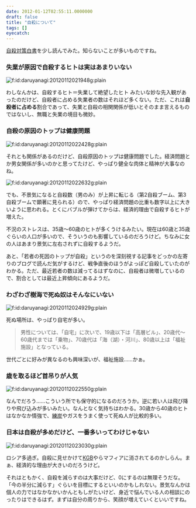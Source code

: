 ```yaml
---
date: 2012-01-12T02:55:11.0000000
draft: false
title: "自殺について"
tags: []
eyecatch: 
---
```

<p><a href="http://www8.cao.go.jp/jisatsutaisaku/whitepaper/index-w.html">自殺対策白書</a>を少し読んでみた。知らないことが多いものですね。</p>

<div class="section">
<h3>失業が原因で自殺するヒトは実はあまりいない</h3>
<p><img src="http://cdn-ak.f.st-hatena.com/images/fotolife/d/daruyanagi/20120112/20120112021948.gif" alt="f:id:daruyanagi:20120112021948g:plain" title="f:id:daruyanagi:20120112021948g:plain" class="hatena-fotolife"></p><p>わしなんかは、自殺するヒト＝失業して絶望したヒト みたいな妙な先入観があったのだけど、自殺者に占める失業者の数はそれほど多くない。ただ、これは<b>自殺者に占める</b>割合であって、失業と自殺の相関関係が低いとそのまま言えるものではないし、無職と失業の境目も微妙。</p>

</div>
<div class="section">
<h3>自殺の原因のトップは健康問題</h3>
<p><img src="http://cdn-ak.f.st-hatena.com/images/fotolife/d/daruyanagi/20120112/20120112022428.gif" alt="f:id:daruyanagi:20120112022428g:plain" title="f:id:daruyanagi:20120112022428g:plain" class="hatena-fotolife"></p><p>それとも関係があるのだけど、自殺原因のトップは健康問題でした。経済問題とか男女関係が多いのかと思ってたけど、やっぱり健全な肉体と精神が大事なのね。</p><p><img src="http://cdn-ak.f.st-hatena.com/images/fotolife/d/daruyanagi/20120112/20120112022632.gif" alt="f:id:daruyanagi:20120112022632g:plain" title="f:id:daruyanagi:20120112022632g:plain" class="hatena-fotolife"></p><p>でも、不景気になると自殺数（男のみ）が上昇に転じる（第2自殺ブーム、第3自殺ブームで顕著に見られる）ので、やっぱり経済問題の比重も数字以上に大きいように思われる。とくにバブルが弾けてからは、経済的理由で自殺するヒトが増えた。</p><p>不況のストレスは、35歳～60歳のヒトが多くうけるみたい。現在は60歳と35歳ぐらいの人口が多いので、そういうのも影響しているのだろうけど。ちなみに女の人はあまり景気に左右されずに自殺するようだ。</p><p>あと、「若者の死因のトップが自殺」というのを深刻視する記事をどっかの左寄りのブログで読んだ気がするけど、戦争直後のほうがよっぽど自殺していたのがわかる。ただ、最近若者の数は減ってるはずなのに、自殺者は微増しているので、割合としては最近上昇傾向にあるようだ。</p>

</div>
<div class="section">
<h3>わざわざ樹海で死ぬ奴はそんなにいない</h3>
<p><img src="http://cdn-ak.f.st-hatena.com/images/fotolife/d/daruyanagi/20120112/20120112024929.gif" alt="f:id:daruyanagi:20120112024929g:plain" title="f:id:daruyanagi:20120112024929g:plain" class="hatena-fotolife"></p><p>死ぬ場所は、やっぱり自宅が多い。</p>

<blockquote>
<p>男性については、「自宅」に次いで、19歳以下は「高層ビル」、20歳代～60歳代までは「乗物」、70歳代は「海（湖）・河川」、80歳以上は「福祉施設」となっている。</p>

</blockquote>
<p>世代ごとに好みが異なるのも興味深いが、福祉施設……かぁ。</p>

</div>
<div class="section">
<h3>歳を取るほど首吊りが人気</h3>
<p><img src="http://cdn-ak.f.st-hatena.com/images/fotolife/d/daruyanagi/20120112/20120112022550.gif" alt="f:id:daruyanagi:20120112022550g:plain" title="f:id:daruyanagi:20120112022550g:plain" class="hatena-fotolife"></p><p>なんでだろう……こういう所でも保守的になるのだろうか。逆に若い人は飛び降りや飛び込みが多いみたい。なんとなく気持ちはわかる。30歳から40歳のヒトはなかなか情強で、<a class="keyword" href="http://d.hatena.ne.jp/keyword/%CE%FD%C3%BA">練炭</a>やガスをうまく使って死ぬ人が比較的多い。</p>

</div>
<div class="section">
<h3>日本は自殺が多めだけど、一番多いってわけじゃない</h3>
<p><img src="http://cdn-ak.f.st-hatena.com/images/fotolife/d/daruyanagi/20120112/20120112023030.gif" alt="f:id:daruyanagi:20120112023030g:plain" title="f:id:daruyanagi:20120112023030g:plain" class="hatena-fotolife"></p><p>ロシア多過ぎ。自殺に見せかけて<a class="keyword" href="http://d.hatena.ne.jp/keyword/KGB">KGB</a>やらマフィアに消されてるのかしらん。まぁ、経済的な理由が大きいのだろうけど。</p><p>それはともかく、自殺を減らすのは大事だけど、0にするのは無理そうだな。「今の半分に減らす」ぐらいを目標にするといいのかもしれない。景気なんかは個人の力ではなかなかいかんともしがたいけど、身近で悩んでいる人の相談にのったりはできるはず。まずは自分の周りから、笑顔が増えていくといいですね。</p>

</div>
